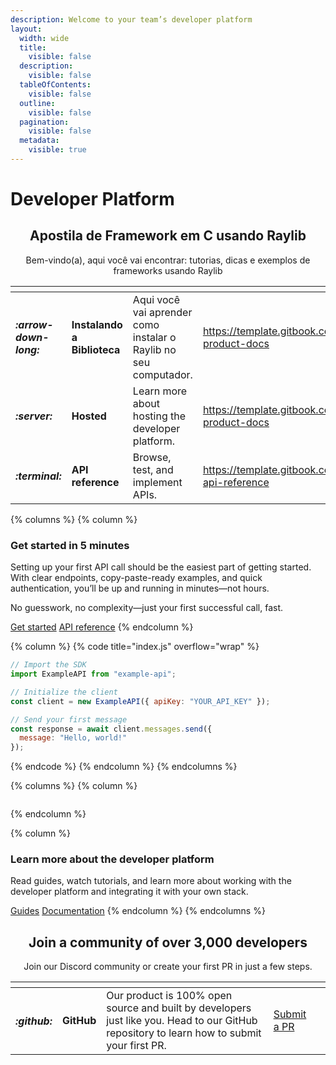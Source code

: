 ```yaml
---
description: Welcome to your team’s developer platform
layout:
  width: wide
  title:
    visible: false
  description:
    visible: false
  tableOfContents:
    visible: false
  outline:
    visible: false
  pagination:
    visible: false
  metadata:
    visible: true
---
```


# Developer Platform

<h2 align="center">Apostila de Framework em C usando Raylib</h2>

<p align="center">Bem-vindo(a), aqui você vai encontrar: tutorias, dicas e exemplos de frameworks usando Raylib</p>

<table data-view="cards"><thead><tr><th></th><th></th><th></th><th data-hidden data-card-target data-type="content-ref"></th><th data-hidden data-card-cover data-type="files"></th></tr></thead><tbody><tr><td><h4><i class="fa-arrow-down-long">:arrow-down-long:</i></h4></td><td><strong>Instalando a Biblioteca</strong></td><td>Aqui você vai aprender como instalar o Raylib no seu computador.</td><td><a href="https://template.gitbook.com/space-product-docs">https://template.gitbook.com/space-product-docs</a></td><td><a href=".gitbook/assets/no-code.jpg">no-code.jpg</a></td></tr><tr><td><h4><i class="fa-server">:server:</i></h4></td><td><strong>Hosted</strong></td><td>Learn more about hosting the developer platform.</td><td><a href="https://template.gitbook.com/space-product-docs">https://template.gitbook.com/space-product-docs</a></td><td><a href=".gitbook/assets/hosted.jpg">hosted.jpg</a></td></tr><tr><td><h4><i class="fa-terminal">:terminal:</i></h4></td><td><strong>API reference</strong></td><td>Browse, test, and implement APIs.</td><td><a href="https://template.gitbook.com/space-api-reference">https://template.gitbook.com/space-api-reference</a></td><td><a href=".gitbook/assets/api-reference.jpg">api-reference.jpg</a></td></tr></tbody></table>

{% columns %}
{% column %}
### Get started in 5 minutes

Setting up your first API call should be the easiest part of getting started. With clear endpoints, copy-paste-ready examples, and quick authentication, you’ll be up and running in minutes—not hours.

No guesswork, no complexity—just your first successful call, fast.

<a href="https://template.gitbook.com/space-product-docs" class="button primary" data-icon="rocket-launch">Get started</a> <a href="https://template.gitbook.com/space-api-reference" class="button secondary" data-icon="terminal">API reference</a>
{% endcolumn %}

{% column %}
{% code title="index.js" overflow="wrap" %}
```javascript
// Import the SDK
import ExampleAPI from "example-api";

// Initialize the client
const client = new ExampleAPI({ apiKey: "YOUR_API_KEY" });

// Send your first message
const response = await client.messages.send({
  message: "Hello, world!"
});

```
{% endcode %}
{% endcolumn %}
{% endcolumns %}

{% columns %}
{% column %}
<figure><img src="https://gitbookio.github.io/onboarding-template-images/placeholder.png" alt=""><figcaption></figcaption></figure>
{% endcolumn %}

{% column %}
### Learn more about the developer platform

Read guides, watch tutorials, and learn more about working with the developer platform and integrating it with your own stack.

<a href="https://template.gitbook.com/space-help-center" class="button primary" data-icon="book-open">Guides</a> <a href="https://template.gitbook.com/space-product-docs" class="button secondary" data-icon="book">Documentation</a>
{% endcolumn %}
{% endcolumns %}

<h2 align="center">Join a community of over 3,000 developers</h2>

<p align="center">Join our Discord community or create your first PR in just a few steps.</p>

<table data-card-size="large" data-view="cards"><thead><tr><th></th><th></th><th></th><th></th><th data-hidden data-card-cover data-type="files"></th></tr></thead><tbody><tr><td><h4><i class="fa-github">:github:</i></h4></td><td><strong>GitHub</strong></td><td>Our product is 100% open source and built by developers just like you. Head to our GitHub repository to learn how to submit your first PR.</td><td><a href="https://github.com/vitorviana1011/Apostila-de-Framework-em-C" class="button secondary">Submit a PR</a></td><td></td></tr></tbody></table>
